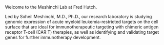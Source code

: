 Welcome to the Meshinchi Lab at Fred Hutch. 

Led by Soheil Meshinchi, M.D., Ph.D., our research laboratory is studying genomic expression of acute myeloid leukemia-restricted targets on the cell surface that are ideal for immunotherapeutic targeting with chimeric antigen receptor T-cell (CAR T) therapies, as well as identifying and validating target genes for further immunotherapy development.